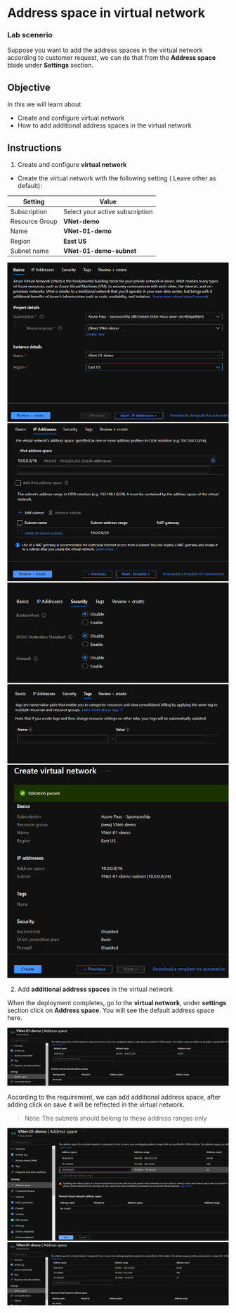 # Address space in virtual network

### Lab scenerio

Suppose you want to add the address spaces in the virtual network according to customer request, we can do that from the **Address space** blade under **Settings** section.

## Objective

In this we will learn about 
- Create and configure virtual network
- How to add additional address spaces in the virtual network

## Instructions

1. Create and configure **virtual network**

- Create the virtual network with the following setting ( Leave other as default):

| Setting | Value |
| -- | -- |
| Subscription | Select your active subscription |
| Resource Group | **VNet-demo** |
| Name | **VNet-01-demo** |
| Region | **East US** |
| Subnet name | **VNet-01-demo-subnet** |

<img src="Images/Virtual Network/Creating VNet basic.png"> 

<img src="Images/Virtual Network/Creating VNet ip address.png"> 

<img src="Images/Virtual Network/Creating VNet security.png"> 

<img src="Images/Virtual Network/Creating VNet tags.png"> 

<img src="Images/Virtual Network/Creating VNet final validation.png"> 


2. Add **additional address spaces** in the virtual network

When the deployment completes, go to the **virtual network**, under **settings** section click on **Address space**. You will see the default address space here.

<img src="Images/Virtual Network/VNet address spaces.png"> 

According to the requirement, we can add additional address space, after adding click on save it will be reflected in the virtual network.

>Note: The subnets should belong to these address ranges only

<img src="Images/Virtual Network/VNet additional address spaces.png"> 

<img src="Images/Virtual Network/VNet address spaces done.png"> 
 
